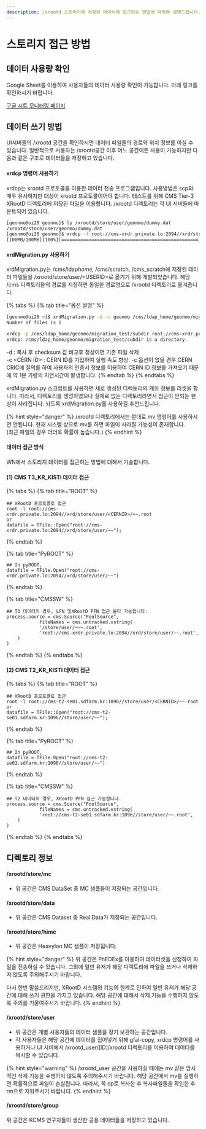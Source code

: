 ```yaml
---
description: /xrootd 스토리지에 저장된 데이터에 접근하는 방법에 대하여 설명드립니다.
---
```


# 스토리지 접근 방법

## 데이터 사용량 확인

Google Sheet를 이용하여 사용자들의 데이터 사용량 확인이 가능합니다. 아래 링크를 확인하시기 바랍니다.

[구글 시트 모니터링 페이지](https://docs.google.com/spreadsheets/d/1mk335AFIkW7X4Pod8pecfTw0m1-S_NTjNkxFzHEwAL0/edit#gid=1404507412)

## 데이터 쓰기 방법

UI서버들의 /xrootd 공간을 확인하시면 데이터 파일들의 경로와 위치 정보를 아실 수 있습니다. 일반적으로 사용자는 /xrootd공간 이후 어느 공간이든 사용이 가능하지만 다음과 같은 구조로 데이터들을 저장하고 있습니다.

#### xrdcp 명령어 사용하기

xrdcp는 xrootd 프로토콜을 이용한 데이터 전송 프로그램입니다. 사용방법은 scp와 매우 유사하지만 대상이 xrootd 프로토콜이어야 합니다. 테스트를 위해 CMS Tier-3 XRootD 디렉토리에 저장된 파일을 이용합니다. /xrootd 디렉토리는 각 UI 서버들에 마운트되어 있습니다.

```bash
[geonmo@ui20 geonmo]$ ls /xrootd/store/user/geonmo/dummy.dat 
/xrootd/store/user/geonmo/dummy.dat
[geonmo@ui20 geonmo]$ xrdcp -f root://cms-xrdr.private.lo:2094//xrd/store/user/geonmo/dummy.dat /dev/null
[100MB/100MB][100%][==================================================][100MB/s]  
```

#### xrdMigration.py 사용하기&#x20;

xrdMigration.py는 /cms/lda&#x70;_&#x68;ome,_ /cms/scratch, /cms\_scratch에 저장된 데이터 파일들을 /xrootd/store/user/\<USERID>로 옮기기 위해 개발되었습니다. 해당 /cms 디렉토리들의 경로를 지정하면 동일한 경로명으로 /xrootd 디렉토리로 옮겨줍니다.

{% tabs %}
{% tab title="옵션 설명" %}
```bash
[geonmo@ui20 ~]$ xrdMigration.py -d -c geonmo /cms/ldap_home/geonmo/migration_test/
Number of files is 1

xrdcp -p /cms/ldap_home/geonmo/migration_test/subdir root://cms-xrdr.private.lo:2094//xrd/store/user/geonmo/migration_test/subdir
xrdcp: /cms/ldap_home/geonmo/migration_test/subdir is a directory.
```

-d                     : 복사 후 checksum 값 비교후 정상이면 기존 파일 삭제\
-c \<CERN ID> : CERN ID를 기입하여 실행 속도 향상. -c 옵션이 없을 경우 CERN CRIC에 질의를 하여 사용자의 인증서 정보를 이용하여 CERN ID 정보를 가져오기 때문에 약 1분 가량의 지연시간이 발생합니다.
{% endtab %}
{% endtabs %}

xrdMigration.py 스크립트를 사용하면 새로 생성된 디렉토리의 캐쉬 정보를 리셋을 합니다. 따라서, 디렉토리를 생성하였으나 실제로 없는 디렉토리라면서 접근이 안되는 현상이 사라집니다. 되도록 xrdMigration.py를 사용하길 추천드립니다.

{% hint style="danger" %}
/xrootd 디렉토리에서는 절대로 mv 명령어를 사용하시면 안됩니다. 현재 시스템 상으로 mv를 하면 파일이 사라질 가능성이 존재합니다. \
(최근 파일의 경우 더더욱 확률이 높습니다.)
{% endhint %}

#### 데이터 접근 방식&#x20;

WN에서 스토리지 데이터를 접근하는 방법에 대해서 기술합니다.&#x20;

#### (1) CMS T3\_KR\_KISTI 데이터 접근

{% tabs %}
{% tab title="ROOT" %}
```
## XRootD 프로토콜로 접근
root -l root://cms-xrdr.private.lo:2094//xrd/store/user/<CERNID>/~~.root
or
datafile = TFile::Open("root://cms-xrdr.private.lo:2094//xrd/store/user/~~");
```
{% endtab %}

{% tab title="PyROOT" %}
```
## In pyROOT,
datafile = TFile.Open("root://cms-xrdr.private.lo:2094//xrd/store/user/~~")
```
{% endtab %}

{% tab title="CMSSW" %}
```
## T3 데이터의 경우, LFN 및XRootD PFN 접근 둘다 가능합니다.
process.source = cms.Source("PoolSource",                            
            fileNames = cms.untracked.vstring(
            '/store/user/~~~.root',
            'root://cms-xrdr.private.lo:2094//xrd/store/user/~~.root',
    )
)
```
{% endtab %}
{% endtabs %}

#### (2) CMS T2\_KR\_KISTI 데이터 접근

{% tabs %}
{% tab title="ROOT" %}
```
## XRootD 프로토콜로 접근
root -l root://cms-t2-se01.sdfarm.kr:1096//store/user/<CERNID>/~~.root
or
datafile = TFile::Open("root://cms-t2-se01.sdfarm.kr:1096//store/user/~~");
```
{% endtab %}

{% tab title="PyROOT" %}
```
## In pyROOT,
datafile = TFile.Open("root://cms-t2-se01.sdfarm.kr:1096//store/user/~~")
```
{% endtab %}

{% tab title="CMSSW" %}
```
## T2 데이터의 경우, XRootD PFN 접근 가능합니다.
process.source = cms.Source("PoolSource",                            
            fileNames = cms.untracked.vstring(
            'root://cms-t2-se01.sdfarm.kr:1096//store/user/~~.root',
    )
)
```
{% endtab %}
{% endtabs %}

## 디렉토리 정보&#x20;

#### /xrootd/store/mc

* 위 공간은 CMS DataSet 중 MC 샘플들이 저장되는 공간입니다.

#### /xrootd/store/data

* 위 공간은 CMS Dataset 중 Real Data가 저장되는 공간입니다.

#### /xrootd/store/himc

* 위 공간은 HeavyIon MC 샘플이 저장됩니다.

{% hint style="danger" %}
위 공간은 PhEDEx를 이용하여 데이터셋을 신청하여 파일을 전송하실 수 있습니다. 그외에 일반 유저가 해당 디렉토리에 파일을 쓰거나 삭제하지 않도록 주의해주시기 바랍니다.

다시 한번 말씀드리지만, XRootD 시스템의 기능의 한계로 인하여 일반 유저가 해당 공간에 대해 쓰기 권한을 가지고 있습니다. 해당 공간에 대해서 삭제 기능을 수행하지 않도록 주의를 기울여주시기 바랍니다.&#x20;
{% endhint %}

#### /xrootd/store/user

* 위 공간은 개별 사용자들의 데이터 샘플을 장기 보관하는 공간입니다.&#x20;
* 각 사용자들은 해당 공간에 데이터를 집어넣기 위해 gfal-copy, xrdcp 명령어를 사용하거나 UI 서버에서 /xrootd\_user/\[ID]/xrootd 디렉토리를 이용하여 데이터를 복사할 수 있습니다.&#x20;

{% hint style="warning" %}
/xrootd\_user 공간을 사용하실 때에는 mv 같은 암시적인 삭제 기능을 수행하지 않도록 주의해주시기 바랍니다. 해당 공간에서 mv를 실행하면 확률적으로 파일이 손실됩니다. 따라서, 꼭 cp로 복사한 후 복사파일들을 확인한 후 rm으로 지워주시기 바랍니다.
{% endhint %}

#### /xrootd/store/group

위 공간은 KCMS 연구자들이 생산한 공용 데이터들을 저장하고 있습니다.&#x20;
